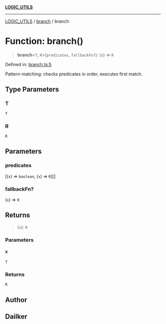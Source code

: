 [**LOGIC_UTILS**](../../README.md)

***

[LOGIC_UTILS](../../README.md) / [branch](../README.md) / branch

# Function: branch()

> **branch**\<`T`, `R`\>(`predicates`, `fallbackFn?`): (`x`) => `R`

Defined in: [branch.ts:5](https://github.com/dailker/everyutil/blob/febb9ddd747c27fb11272f2ad88aedb1ae4d7cba/src/logic/branch.ts#L5)

Pattern-matching: checks predicates in order, executes first match.

## Type Parameters

### T

`T`

### R

`R`

## Parameters

### predicates

\[(`x`) => `boolean`, (`x`) => `R`\][]

### fallbackFn?

(`x`) => `R`

## Returns

> (`x`): `R`

### Parameters

#### x

`T`

### Returns

`R`

## Author

## Dailker
